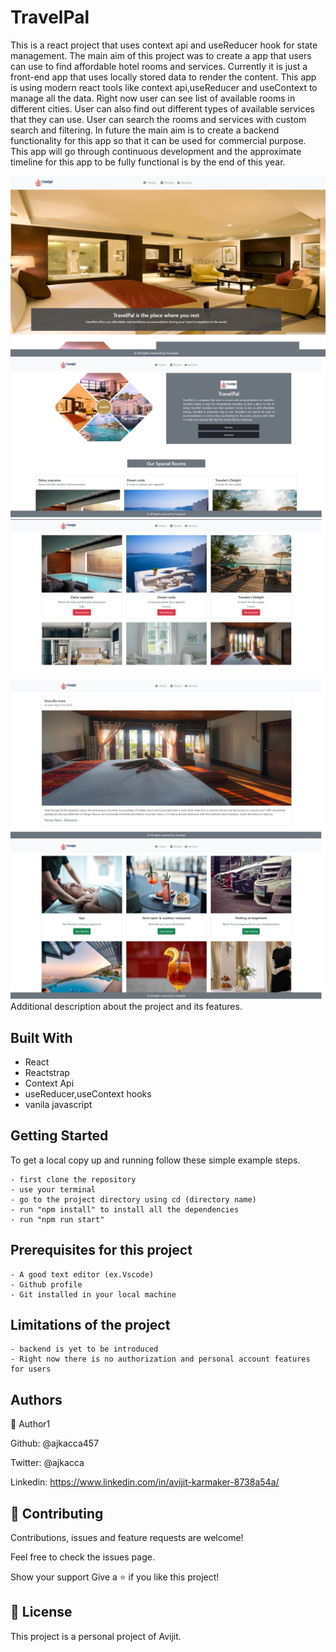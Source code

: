 <h1>TravelPal</h1>

This is a react project that uses context api and useReducer hook for state management. The main aim of this project was to create a app that users can use to find affordable hotel rooms and services. Currently it is just a front-end app that uses locally stored data to render the content. This app is using modern react tools like context api,useReducer and useContext to manage all the data. Right now user can see list of available rooms in different cities. User can also find out different types of available services that they can use. User can search the rooms and services with custom search and filtering. In future the main aim is to create a backend functionality for this app so that it can be used for commercial purpose. This app will go through continuous development and the approximate timeline for this app to be fully functional is by the end of this year.

<img src="./src/images/readme1.jpg">
<img src="./src/images/readme2.jpg">
<img src="./src/images/readme3.jpg">
<img src="./src/images/readme4.jpg">
<img src="./src/images/readme5.jpg">

</h1>Additional description about the project and its features.</h1>

<h2>Built With</h2>

- React
- Reactstrap
- Context Api
- useReducer,useContext hooks
- vanila javascript

<h2>Getting Started</h2>
To get a local copy up and running follow these simple example steps.

```
- first clone the repository
- use your terminal
- go to the project directory using cd (directory name)
- run "npm install" to install all the dependencies
- run "npm run start"

```

<h2>Prerequisites for this project</h2>

```
- A good text editor (ex.Vscode)
- Github profile
- Git installed in your local machine
```

<h2>Limitations of the project</h2>

```
- backend is yet to be introduced
- Right now there is no authorization and personal account features for users

```

<h2>Authors</h2>

👤 Author1

Github: @ajkacca457

Twitter: @ajkacca

Linkedin: https://www.linkedin.com/in/avijit-karmaker-8738a54a/

<h2> 🤝 Contributing</h2>

Contributions, issues and feature requests are welcome!

Feel free to check the issues page.

Show your support
Give a ⭐️ if you like this project!

 <h2> 📝 License</h2>
This project is a personal project of Avijit.

